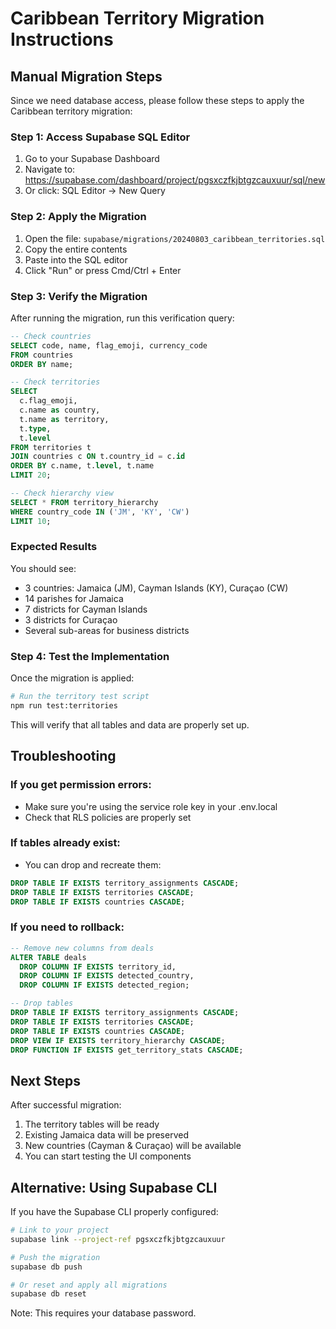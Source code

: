 # Caribbean Territory Migration Instructions

## Manual Migration Steps

Since we need database access, please follow these steps to apply the Caribbean territory migration:

### Step 1: Access Supabase SQL Editor

1. Go to your Supabase Dashboard
2. Navigate to: https://supabase.com/dashboard/project/pgsxczfkjbtgzcauxuur/sql/new
3. Or click: SQL Editor → New Query

### Step 2: Apply the Migration

1. Open the file: `supabase/migrations/20240803_caribbean_territories.sql`
2. Copy the entire contents
3. Paste into the SQL editor
4. Click "Run" or press Cmd/Ctrl + Enter

### Step 3: Verify the Migration

After running the migration, run this verification query:

```sql
-- Check countries
SELECT code, name, flag_emoji, currency_code 
FROM countries 
ORDER BY name;

-- Check territories
SELECT 
  c.flag_emoji,
  c.name as country,
  t.name as territory,
  t.type,
  t.level
FROM territories t
JOIN countries c ON t.country_id = c.id
ORDER BY c.name, t.level, t.name
LIMIT 20;

-- Check hierarchy view
SELECT * FROM territory_hierarchy 
WHERE country_code IN ('JM', 'KY', 'CW')
LIMIT 10;
```

### Expected Results

You should see:
- 3 countries: Jamaica (JM), Cayman Islands (KY), Curaçao (CW)
- 14 parishes for Jamaica
- 7 districts for Cayman Islands
- 3 districts for Curaçao
- Several sub-areas for business districts

### Step 4: Test the Implementation

Once the migration is applied:

```bash
# Run the territory test script
npm run test:territories
```

This will verify that all tables and data are properly set up.

## Troubleshooting

### If you get permission errors:
- Make sure you're using the service role key in your .env.local
- Check that RLS policies are properly set

### If tables already exist:
- You can drop and recreate them:
```sql
DROP TABLE IF EXISTS territory_assignments CASCADE;
DROP TABLE IF EXISTS territories CASCADE;
DROP TABLE IF EXISTS countries CASCADE;
```

### If you need to rollback:
```sql
-- Remove new columns from deals
ALTER TABLE deals 
  DROP COLUMN IF EXISTS territory_id,
  DROP COLUMN IF EXISTS detected_country,
  DROP COLUMN IF EXISTS detected_region;

-- Drop tables
DROP TABLE IF EXISTS territory_assignments CASCADE;
DROP TABLE IF EXISTS territories CASCADE;
DROP TABLE IF EXISTS countries CASCADE;
DROP VIEW IF EXISTS territory_hierarchy CASCADE;
DROP FUNCTION IF EXISTS get_territory_stats CASCADE;
```

## Next Steps

After successful migration:
1. The territory tables will be ready
2. Existing Jamaica data will be preserved
3. New countries (Cayman & Curaçao) will be available
4. You can start testing the UI components

## Alternative: Using Supabase CLI

If you have the Supabase CLI properly configured:

```bash
# Link to your project
supabase link --project-ref pgsxczfkjbtgzcauxuur

# Push the migration
supabase db push

# Or reset and apply all migrations
supabase db reset
```

Note: This requires your database password.